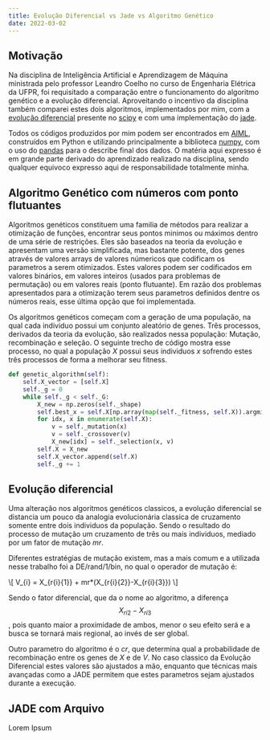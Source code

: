 ```yaml
---
title: Evolução Diferencial vs Jade vs Algoritmo Genético
date: 2022-03-02
---
```


## Motivação

Na disciplina de Inteligência Artificial e Aprendizagem de Máquina ministrada pelo professor Leandro Coelho no curso de Engenharia Elétrica da UFPR, foi requisitado a comparação entre o funcionamento do algoritmo genético e a evolução diferencial. Aproveitando o incentivo da disciplina também comparei estes dois algoritmos, implementados por mim, com a [evolução diferencial](https://link.springer.com/article/10.1023/A:1008202821328) presente no [scipy](https://docs.scipy.org/doc/scipy/reference/generated/scipy.optimize.differential_evolution.html) e com uma implementação do [jade](https://ieeexplore.ieee.org/document/5208221).

Todos os códigos produzidos por mim podem ser encontrados em [AIML](https://github.com/CaioMizerkowski/AIML), construídos em Python e utilizando principalmente a biblioteca [numpy](https://numpy.org/), com o uso do [pandas](https://pandas.pydata.org/) para o describe final dos dados. O matéria aqui expresso é em grande parte derivado do aprendizado realizado na disciplina, sendo qualquer equivoco expresso aqui de responsabilidade totalmente minha.

## Algoritmo Genético com números com ponto flutuantes

Algoritmos genéticos constituem uma familia de métodos para realizar a otimização de funções, encontrar seus pontos minimos ou máximos dentro de uma série de restrições. Eles são baseados na teoria da evolução e apresentam uma versão simplificada, mas bastante potente, dos genes através de valores arrays de valores númericos que codificam os parametros a serem otimizados. Estes valores podem ser codificados em valores binários, em valores inteiros (usados para problemas de permutação) ou em valores reais (ponto flutuante). Em razão dos problemas apresentados para a otimização terem seus parametros definidos dentre os números reais, esse última opção que foi implementada.

Os algoritmos genéticos começam com a geração de uma população, na qual cada individuo possui um conjunto aleatório de genes. Três processos, derivados da teoria da evolução, são realizados nessa população: Mutação, recombinação e seleção. O seguinte trecho de código mostra esse processo, no qual a população *X* possui seus individuos _x_ sofrendo estes três processos de forma a melhorar seu fitness.

```python
def genetic_algorithm(self):
    self.X_vector = [self.X]
    self._g = 0
    while self._g < self._G:
        X_new = np.zeros(self._shape)
        self.best_x = self.X[np.array(map(self._fitness, self.X)).argmin()]
        for idx, x in enumerate(self.X):
            v = self._mutation(x)
            v = self._crossover(v)
            X_new[idx] = self._selection(x, v)
        self.X = X_new
        self.X_vector.append(self.X)
        self._g += 1
```

## Evolução diferencial

Uma alteração nos algoritmos genéticos classicos, a evolução diferencial se distancia um pouco da analogia evolucionária classica de cruzamento somente entre dois individuos da população. Sendo o resultado do processo de mutação um cruzamento de três ou mais individuos, mediado por um fator de mutação _mr_.

Diferentes estratégias de mutação existem, mas a mais comum e a utilizada nesse trabalho foi a DE/rand/1/bin, no qual o operador de mutação é:

\\[ V_{i} = X_{r{i}{1}} + mr*(X_{r{i}{2}}-X_{r{i}{3}}) \\]

Sendo o fator diferencial, que da o nome ao algoritmo, a diferença $$X_{r{i}{2}}-X_{r{i}{3}}$$, pois quanto maior a proximidade de ambos, menor o seu efeito será e a busca se tornará mais regional, ao invés de ser global.

Outro parametro do algoritmo é o _cr_, que determina qual a probabilidade de recombinação entre os genes de *X* e de *V*. No caso classico da Evolução Diferencial estes valores são ajustados a mão, enquanto que técnicas mais avançadas como a JADE permitem que estes parametros sejam ajustados durante a execução.

## JADE com Arquivo

Lorem Ipsum
